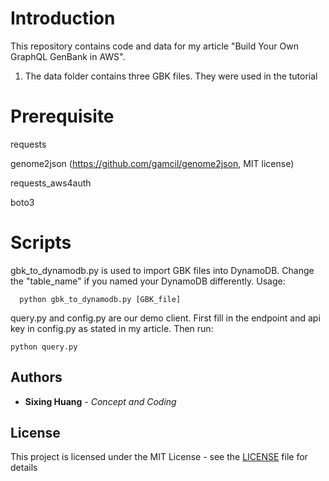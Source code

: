
  

# Introduction

  

This repository contains code and data for my article "Build Your Own GraphQL GenBank in AWS".
1. The data folder contains three GBK files. They were used in the tutorial

  

# Prerequisite
requests

genome2json (https://github.com/gamcil/genome2json, MIT license)

requests_aws4auth

boto3

  
  

# Scripts
gbk_to_dynamodb.py is used to import GBK files into DynamoDB. Change the "table_name" if you named your DynamoDB differently. Usage:

      python gbk_to_dynamodb.py [GBK_file]

query.py and config.py are our demo client. First fill in the endpoint and api key in config.py as stated in my article. Then run:

    python query.py

 ## Authors

* **Sixing Huang** - *Concept and Coding*

## License

This project is licensed under the MIT License - see the [LICENSE](LICENSE) file for details
  
